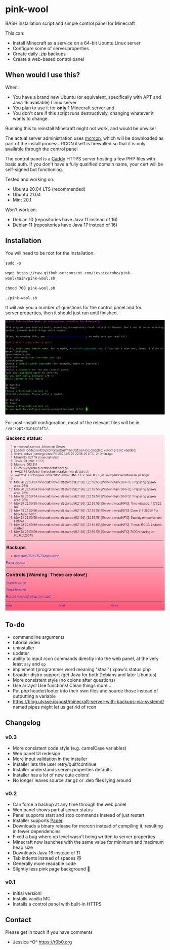 # pink-wool
BASH installation script and simple control panel for Minecraft

This can:
- Install Minecraft as a service on a 64-bit Ubuntu Linux server
- Configure some of server.properties
- Create daily .zip backups
- Create a web-based control panel

## When would I use this?
When:
- You have a brand new Ubuntu (or equivalent, specifically with APT and Java 16 available) Linux server 
- You plan to use it for **only** 1 Minecraft server and 
- You don't care if this script runs destructively, changing whatever it wants to change. 

Running this to reinstall Minecraft might not work, and would be unwise!

The actual server administration uses [mcrcon](https://github.com/Tiiffi/mcrcon), which will be downloaded as part of the install process. RCON itself is firewalled so that it is only available through the control panel

The control panel is a [Caddy](https://caddyserver.com) HTTPS server hosting a few PHP files with basic auth. If you don't have a fully qualified domain name, your cert will be self-signed but functioning.

Tested and working on:
- Ubuntu 20.04 LTS (recommended)
- Ubuntu 21.04
- Mint 20.1

Won't work on:
- Debian 10 (repositories have Java 11 instead of 16)
- Debian 11 (repositories have Java 17 instead of 16)

## Installation

You will need to be root for the installation.

`sudo -s`

`wget https://raw.githubusercontent.com/jessicarobo/pink-wool/main/pink-wool.sh`

`chmod 700 pink-wool.sh`

`./pink-wool.sh`

It will ask you a number of questions for the control panel and for server.properties, then it should just run until finished.

![pink-wool installer](pink-wool-install.png)

For post-install configuration, most of the relevant files will be in `/var/opt/minecraft/`.

![pink-wool admin panel](pink-wool-panel.png)

## To-do

- commandline arguments
- tutorial video
- uninstaller
- updater
- ability to input rcon commands directly into the web panel, at the very least `say` and `op`
- implement (programmer word meaning "steal") xpaw's status php
- broader distro support (get Java for both Debians and later Ubuntus)
- More consistent style (no colons after questions)
- Use arrays! Use functions! Clean things more...
- Put php header/footer into their own files and source those instead of outputting a variable
- https://blog.ulysse.io/post/minecraft-server-with-backups-via-systemd/ named pipes might let us get rid of rcon

## Changelog

### v0.3
- More consistent code style (e.g. camelCase variables)
- Web panel UI redesign
- More input validation in the installer
- Installer lets the user retry/quit/continue
- Installer understands server.properties defaults
- Installer has a lot of new cute colors!
- No longer leaves source .tar.gz or .deb files lying around


### v0.2
- Can force a backup at any time through the web panel
- Web panel shows partial server status
- Panel supports start and stop commands instead of just restart
- Installer supports [Paper](https://papermc.io)
- Downloads a binary release for mcrcon instead of compiling it, resulting in fewer dependencies
- Fixed a bug where op level wasn't being written to server properties
- Minecraft now launches with the same value for minimum and maximum heap size
- Downloads Java 16 instead of 11
- Tab indents instead of spaces 😼
- Generally more readable code
- Slightly less pink page background 🌸

### v0.1
- Initial version!
- Installs vanilla MC
- Installs a control panel with built-in HTTPS

## Contact
Please get in touch if you have comments 
- Jessica ^O^ https://r0b0.org
